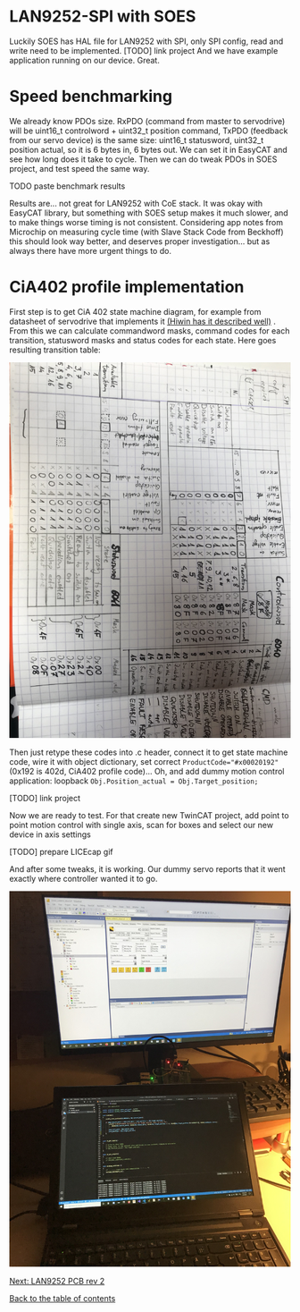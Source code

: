# LAN9252-SPI with SOES

Luckily SOES has HAL file for LAN9252 with SPI, only SPI config, read and write need to be implemented.
[TODO] link project
And we have example application running on our device. Great.

# Speed benchmarking

We already know PDOs size. RxPDO (command from master to servodrive) will be uint16_t controlword + uint32_t position command, TxPDO (feedback from our servo device) is the same size: uint16_t statusword, uint32_t position actual, so it is 6 bytes in, 6 bytes out. We can set it in EasyCAT and see how long does it take to cycle. Then we can do tweak PDOs in SOES project, and test speed the same way.

TODO paste benchmark results

Results are... not great for LAN9252 with CoE stack. It was okay with EasyCAT library, but something with SOES setup makes it much slower, and to make things worse timing is not consistent. Considering app notes from Microchip on measuring cycle time (with Slave Stack Code from Beckhoff) this should look way better, and deserves proper investigation... but as always there have more urgent things to do.

# CiA402 profile implementation

First step is to get CiA 402 state machine diagram, for example from datasheet of servodrive that implements it [(Hiwin has it described well)](https://hiwin.us/wp-content/uploads/ethercat_drive_user_guide.pdf) . From this we can calculate commandword masks, command codes for each transition, statusword masks and status codes for each state. Here goes resulting transition table:

![cia402_transition_table](img/IMG_5067.JPG "CiA402 transition table")

Then just retype these codes into .c header, connect it to get state machine code, wire it with object dictionary, set correct `ProductCode="#x00020192"` (0x192 is 402d, CiA402 profile code)... Oh, and add dummy motion control application: loopback `Obj.Position_actual = Obj.Target_position;`

[TODO] link project

Now we are ready to test. For that create new TwinCAT project, add point to point motion control with single axis, scan for boxes and select our new device in axis settings

[TODO] prepare LICEcap gif

And after some tweaks, it is working. Our dummy servo reports that it went exactly where controller wanted it to go.

![cia402dummytwincat](img/IMG_4655.JPG "CiA402 loopback dummy works under TwinCAT")

[Next: LAN9252 PCB rev 2](https://kubabuda.github.io/ecat_servo/005-lan9252-rev2)

[Back to the table of contents](https://kubabuda.github.io/ecat_servo)
